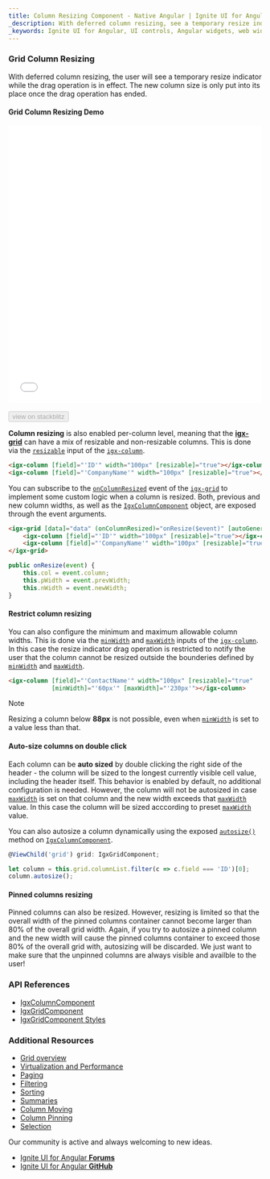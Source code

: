 ```yaml
---
title: Column Resizing Component - Native Angular | Ignite UI for Angular
_description: With deferred column resizing, see a temporary resize indicator while the drag operation is in effect with using the Ignite UI for Angular Column Resizing Component.
_keywords: Ignite UI for Angular, UI controls, Angular widgets, web widgets, UI widgets, Angular, Native Angular Components Suite, Native Angular Controls, Native Angular Components Library, Angular Grid, Angular Table, Angular Data Grid component, Angular Data Table component, Angular Data Grid control, Angular Data Table control, Angular Grid component, Angular Table component, Angular Grid control, Angular Table control, Angular High Performance Grid, Angular High Performance Data Table, Column Resizing, Deferred Column Reszing, Grid Column Resizing, Angular Grid Column Resizing, Angular Data Table Column Resizing
---
```


### Grid Column Resizing

With deferred column resizing, the user will see a temporary resize indicator while the drag operation is in effect. The new column size is only put into its place once the drag operation has ended.

#### Grid Column Resizing Demo

<div class="sample-container loading" style="height:550px">
    <iframe id="grid-resizing-sample-iframe" src='{environment:demosBaseUrl}/grid/grid-resizing-sample' width="100%" height="100%" seamless frameBorder="0" onload="onSampleIframeContentLoaded(this);"></iframe>
</div>
<br/>
<div>
<button data-localize="stackblitz" disabled class="stackblitz-btn" data-iframe-id="grid-resizing-sample-iframe" data-demos-base-url="{environment:demosBaseUrl}">view on stackblitz</button>
</div>
<div class="divider--half"></div>

**Column resizing** is also enabled per-column level, meaning that the [**igx-grid**]({environment:angularApiUrl}/classes/igxgridcomponent.html) can have a mix of resizable and non-resizable columns. This is done via the [`resizable`]({environment:angularApiUrl}/classes/igxcolumncomponent.html#resizable) input of the [`igx-column`]({environment:angularApiUrl}/classes/igxcolumncomponent.html).

```html
<igx-column [field]="'ID'" width="100px" [resizable]="true"></igx-column>
<igx-column [field]="'CompanyName'" width="100px" [resizable]="true"></igx-column>
```

You can subscribe to the [`onColumnResized`]({environment:angularApiUrl}/classes/igxgridcomponent.html#oncolumnresized) event of the [`igx-grid`]({environment:angularApiUrl}/classes/igxgridcomponent.html) to implement some custom logic when a column is resized. Both, previous and new column widths, as well as the [`IgxColumnComponent`]({environment:angularApiUrl}/classes/igxcolumncomponent.html) object, are exposed through the event arguments.

```html
<igx-grid [data]="data" (onColumnResized)="onResize($event)" [autoGenerate]="false">
    <igx-column [field]="'ID'" width="100px" [resizable]="true"></igx-column>
    <igx-column [field]="'CompanyName'" width="100px" [resizable]="true"></igx-column>
</igx-grid>
```

```typescript
public onResize(event) {
    this.col = event.column;
    this.pWidth = event.prevWidth;
    this.nWidth = event.newWidth;
}
```

#### Restrict column resizing

You can also configure the minimum and maximum allowable column widths. This is done via the [`minWidth`]({environment:angularApiUrl}/classes/igxcolumncomponent.html#minwidth) and [`maxWidth`]({environment:angularApiUrl}/classes/igxcolumncomponent.html#maxwidth) inputs of the [`igx-column`]({environment:angularApiUrl}/classes/igxcolumncomponent.html). In this case the resize indicator drag operation is restricted to notify the user that the column cannot be resized outside the bounderies defined by [`minWidth`]({environment:angularApiUrl}/classes/igxcolumncomponent.html#minwidth) and [`maxWidth`]({environment:angularApiUrl}/classes/igxcolumncomponent.html#maxwidth).

```html
<igx-column [field]="'ContactName'" width="100px" [resizable]="true"
            [minWidth]="'60px'" [maxWidth]="'230px'"></igx-column>
```

> [!NOTE]
> Resizing a column below **88px** is not possible, even when [`minWidth`]({environment:angularApiUrl}/classes/igxcolumncomponent.html#minwidth) is set to a value less than that.

#### Auto-size columns on double click

Each column can be **auto sized** by double clicking the right side of the header - the column will be sized to the longest currently visible cell value, including the header itself. This behavior is enabled by default, no additional configuration is needed. However, the column will not be autosized in case [`maxWidth`]({environment:angularApiUrl}/classes/igxcolumncomponent.html#maxwidth) is set on that column and the new width exceeds that [`maxWidth`]({environment:angularApiUrl}/classes/igxcolumncomponent.html#maxwidth) value. In this case the column will be sized acccording to preset [`maxWidth`]({environment:angularApiUrl}/classes/igxcolumncomponent.html#maxwidth) value.

You can also autosize a column dynamically using the exposed [`autosize()`]({environment:angularApiUrl}/classes/igxcolumncomponent.html#autosize) method on [`IgxColumnComponent`]({environment:angularApiUrl}/classes/igxcolumncomponent.html).

```typescript
@ViewChild('grid') grid: IgxGridComponent;

let column = this.grid.columnList.filter(c => c.field === 'ID')[0];
column.autosize();
```

#### Pinned columns resizing

Pinned columns can also be resized. However, resizing is limited so that the overall width of the pinned columns container cannot become larger than 80% of the overall grid width.
Again, if you try to autosize a pinned column and the new width will cause the pinned columns container to exceed those 80% of the overall grid with, autosizing will be discarded. We just want to make sure that the unpinned columns are always visible and availble to the user!

### API References
<div class="divider--half"></div>

* [IgxColumnComponent]({environment:angularApiUrl}/classes/igxcolumncomponent.html)
* [IgxGridComponent]({environment:angularApiUrl}/classes/igxgridcomponent.html)
* [IgxGridComponent Styles]({environment:sassApiUrl}/index.html#mixin-igx-grid)

### Additional Resources
<div class="divider--half"></div>

* [Grid overview](grid.md)
* [Virtualization and Performance](virtualization.md)
* [Paging](paging.md)
* [Filtering](filtering.md)
* [Sorting](sorting.md)
* [Summaries](summaries.md)
* [Column Moving](column_moving.md)
* [Column Pinning](column_pinning.md)
* [Selection](selection.md)

<div class="divider--half"></div>
Our community is active and always welcoming to new ideas.

* [Ignite UI for Angular **Forums**](https://www.infragistics.com/community/forums/f/ignite-ui-for-angular)
* [Ignite UI for Angular **GitHub**](https://github.com/IgniteUI/igniteui-angular)
